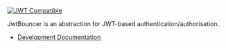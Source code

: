 [![JWT Compatible](https://jwt.io/assets/badge-compatible.svg)](https://jwt.io/)

JwtBouncer is an abstraction for JWT-based authentication/authorisation.

* [Development Documentation](https://github.com/shiftcommerce/jwt-bouncer/blob/master/docs/development.md)
